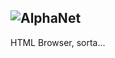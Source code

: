 ![AlphaNet](https://raw.githubusercontent.com/AlphaBrowse/alphabrowse/main/AlphaBrowseLogo.png)
------------------------------------------------

HTML Browser, sorta...

